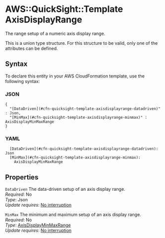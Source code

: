 # AWS::QuickSight::Template AxisDisplayRange<a name="aws-properties-quicksight-template-axisdisplayrange"></a>

The range setup of a numeric axis display range\.

This is a union type structure\. For this structure to be valid, only one of the attributes can be defined\.

## Syntax<a name="aws-properties-quicksight-template-axisdisplayrange-syntax"></a>

To declare this entity in your AWS CloudFormation template, use the following syntax:

### JSON<a name="aws-properties-quicksight-template-axisdisplayrange-syntax.json"></a>

```
{
  "[DataDriven](#cfn-quicksight-template-axisdisplayrange-datadriven)" : Json,
  "[MinMax](#cfn-quicksight-template-axisdisplayrange-minmax)" : AxisDisplayMinMaxRange
}
```

### YAML<a name="aws-properties-quicksight-template-axisdisplayrange-syntax.yaml"></a>

```
  [DataDriven](#cfn-quicksight-template-axisdisplayrange-datadriven): Json
  [MinMax](#cfn-quicksight-template-axisdisplayrange-minmax):
    AxisDisplayMinMaxRange
```

## Properties<a name="aws-properties-quicksight-template-axisdisplayrange-properties"></a>

`DataDriven` <a name="cfn-quicksight-template-axisdisplayrange-datadriven"></a>
The data\-driven setup of an axis display range\.  
_Required_: No  
_Type_: Json  
_Update requires_: [No interruption](https://docs.aws.amazon.com/AWSCloudFormation/latest/UserGuide/using-cfn-updating-stacks-update-behaviors.html#update-no-interrupt)

`MinMax` <a name="cfn-quicksight-template-axisdisplayrange-minmax"></a>
The minimum and maximum setup of an axis display range\.  
_Required_: No  
_Type_: [AxisDisplayMinMaxRange](aws-properties-quicksight-template-axisdisplayminmaxrange.md)  
_Update requires_: [No interruption](https://docs.aws.amazon.com/AWSCloudFormation/latest/UserGuide/using-cfn-updating-stacks-update-behaviors.html#update-no-interrupt)
